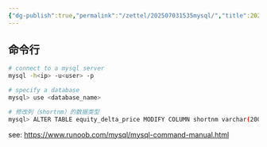 ```yaml
---
{"dg-publish":true,"permalink":"/zettel/202507031535mysql/","title":202507031535}
---
```



命令行
---

```bash
# connect to a mysql server
mysql -h<ip> -u<user> -p

# specify a database
mysql> use <database_name>

# 修改列（shortnm）的数据类型
mysql> ALTER TABLE equity_delta_price MODIFY COLUMN shortnm varchar(200) CHARACTER SET utf8 COLLATE utf8_general_ci NULL;
```

see: https://www.runoob.com/mysql/mysql-command-manual.html